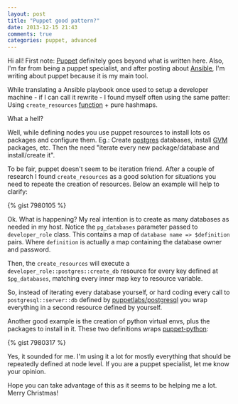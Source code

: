 ```yaml
---
layout: post
title: "Puppet good pattern?"
date: 2013-12-15 21:43
comments: true
categories: puppet, advanced
---
```


Hi all! First note:
[Puppet](http://puppetlabs.com/) definitely goes beyond what is written here. Also, I'm far from being a puppet specialist, and after posting about [Ansible](http://www.ansibleworks.com/), I'm writing about puppet because it is my main tool.

While translating a Ansible playbook once used to setup a developer machine - if I can call it rewrite - I found myself often using the same patter: Using `create_resources` [function](http://docs.puppetlabs.com/references/latest/function.html#createresources) + pure hashmaps. 

What a hell?

Well, while defining nodes you use puppet resources to install lots os packages and configure them. Eg.: Create [postgres](http://www.postgresql.org/) databases, install [GVM](http://gvmtool.net/) packages, etc. Then the need "iterate every new package/database and install/create it".

To be fair, puppet doesn't seem to be iteration friend. After a couple of research I found `create_resources` as a good solution for situations you need to repeate the creation of resources. Below an example will help to clarify:

{% gist 7980105 %}

Ok. What is happening? My real intention is to create as many databases as needed in my host. Notice the `pg_databases` parameter passed to `developer_role` class. This contains a map of `database name => $definition` pairs. Where `definition` is actually a map containing the database owner and password.

Then, the `create_resources` will execute a `developer_role::postgres::create_db` resource for every key defined at `$pg_databases`, matching every inner map key to resource variable.

So, instead of iterating every database yourself, or hard coding every call to `postgresql::server::db` defined by [puppetlabs/postgresql](https://forge.puppetlabs.com/puppetlabs/postgresql) you wrap everything in a second resource defined by yourself.

Another good example is the creation of python virtual envs, plus the packages to install in it. These two definitions wraps [puppet-python](https://github.com/stankevich/puppet-python):

{% gist 7980317 %}

Yes, it sounded for me. I'm using it a lot for mostly everything that should be repeatedly defined at node level. If you are a puppet specialist, let me know your opinion.

Hope you can take advantage of this as it seems to be helping me a lot. Merry Christmas!

